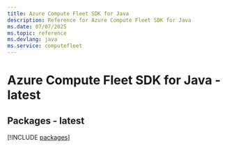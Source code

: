 ```yaml
---
title: Azure Compute Fleet SDK for Java
description: Reference for Azure Compute Fleet SDK for Java
ms.date: 07/07/2025
ms.topic: reference
ms.devlang: java
ms.service: computefleet
---
```

# Azure Compute Fleet SDK for Java - latest
## Packages - latest
[!INCLUDE [packages](compute-fleet-index.md)]